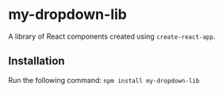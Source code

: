 # my-dropdown-lib

A library of React components created using `create-react-app`.

## Installation

Run the following command:
`npm install my-dropdown-lib`
